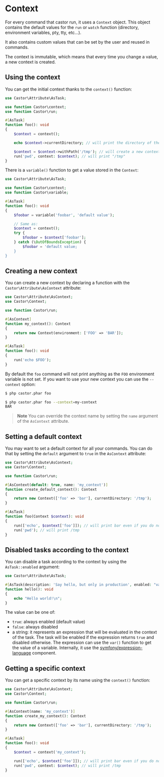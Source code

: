 # Context

For every command that castor run, it uses a `Context` object. This object
contains the default values for the `run` or `watch` function (directory,
environment variables, pty, tty, etc...).

It also contains custom values that can be set by the user and reused in
commands.

The context is immutable, which means that every time you change a value, a new
context is created.

## Using the context

You can get the initial context thanks to the `context()` function:

```php
use Castor\Attribute\AsTask;

use function Castor\context;
use function Castor\run;

#[AsTask]
function foo(): void
{
    $context = context();

    echo $context->currentDirectory; // will print the directory of the castor.php file

    $context = $context->withPath('/tmp'); // will create a new context where the current directory is /tmp
    run('pwd', context: $context); // will print "/tmp"
}
```

There is a `variable()` function to get a value stored in the `Context`:

```php
use Castor\Attribute\AsTask;

use function Castor\context;
use function Castor\variable;

#[AsTask]
function foo(): void
{
    $foobar = variable('foobar', 'default value');

    // Same as:
    $context = context();
    try {
        $foobar = $context['foobar'];
    } catch (\OutOfBoundsException) {
        $foobar = 'default value;
    }
}
```

## Creating a new context

You can create a new context by declaring a function with
the `Castor\Attribute\AsContext` attribute:

```php
use Castor\Attribute\AsContext;
use Castor\Context;

use function Castor\run;

#[AsContext]
function my_context(): Context
{
    return new Context(environment: ['FOO' => 'BAR']);
}

#[AsTask]
function foo(): void
{
    run('echo $FOO');
}
```

By default the `foo` command will not print anything as the `FOO` environment
variable is not set. If you want to use your new context you can use
the `--context` option:

```bash
$ php castor.phar foo

$ php castor.phar foo --context=my-context
BAR
```

> **Note**
> You can override the context name by setting the `name` argument of the
> `AsContext` attribute.

## Setting a default context

You may want to set a default context for all your commands. You can do that by
setting the `default` argument to `true` in the `AsContext` attribute:

```php
use Castor\Attribute\AsContext;
use Castor\Context;

use function Castor\run;

#[AsContext(default: true, name: 'my_context')]
function create_default_context(): Context
{
    return new Context(['foo' => 'bar'], currentDirectory: '/tmp');
}

#[AsTask]
function foo(Context $context): void
{
    run(['echo', $context['foo']]); // will print bar even if you do not use the --context option
    run('pwd'); // will print /tmp
}
```

## Disabled tasks according to the context

You can disable a task according to the context by using the
`AsTask::enabled` argument:

```php
use Castor\Attribute\AsTask;

#[AsTask(description: 'Say hello, but only in production', enabled: "var('production') == true")]
function hello(): void
{
    echo "Hello world!\n";
}
```

The value can be one of:

* `true`: always enabled (default value)
* `false`: always disabled
* a string: it represents an expression that will be evaluated in the context of
  the task. The task will be enabled if the expression returns `true` and
  disabled otherwise. The expression can use the `var()` function to get the
  value of a variable. Internally, it use the
  [symfony/expression-language](https://symfony.com/doc/current/components/expression_language.html)
  component.

## Getting a specific context

You can get a specific context by its name using the `context()` function:

```php
use Castor\Attribute\AsContext;
use Castor\Context;

use function Castor\run;

#[AsContext(name: 'my_context')]
function create_my_context(): Context
{
    return new Context(['foo' => 'bar'], currentDirectory: '/tmp');
}

#[AsTask]
function foo(): void
{
    $context = context('my_context');

    run(['echo', $context['foo']]); // will print bar even if you do not use the --context option
    run('pwd', context: $context); // will print /tmp
}
```
